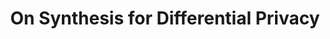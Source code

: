 ---
title: On Synthesis for Differential Privacy
authors: Calvin Smith
location: SYNT
year: 2019
type: workshop
link: https://cs.nyu.edu/acsys/synt2019/abstracts/paper%203.pdf
notes: []
keywords:
    - program synthesis
    - differential privacy
---